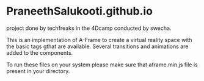 # PraneethSalukooti.github.io
project done by techfreaks in the 4Dcamp conducted by swecha.

This is an implementation of A-Frame to create a virtual reality space with the basic tags gthat are available. Several transitions and animations are added to the components.

To run these files on your system please make sure that aframe.min.js file is present in your directory.

